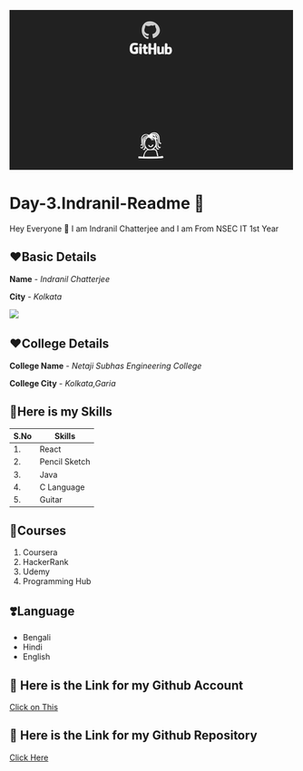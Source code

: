 ![Hello](https://github.com/IndranilNSEC/Day-3.Indranil-Readme/blob/main/Github_Blog.gif)

# Day-3.Indranil-Readme 🚀
Hey Everyone 👋 I am Indranil Chatterjee and I am From NSEC IT 1st Year

## ❤️Basic Details
**Name** - *Indranil Chatterjee*

**City** - *Kolkata*

<img src="https://img.icons8.com/bubbles/50/000000/kolkata.png"/>

## ❤️College Details
**College Name** - *Netaji Subhas Engineering College*

**College City** - *Kolkata,Garia*

## 💙Here is my Skills
| S.No | Skills|
|---|---|
|1.| React|
|2.| Pencil Sketch|
|3.| Java|
|4.| C Language|
|5.| Guitar|

## 💙Courses
1. Coursera
2. HackerRank
3. Udemy
4. Programming Hub

## ❣️Language
-  Bengali
-  Hindi
-  English

## 💙 Here is the Link for my Github Account
[Click on This](https://github.com/IndranilNSEC)

## 💖 Here is the Link for my Github Repository
[Click Here](https://github.com/IndranilNSEC?tab=repositories)

